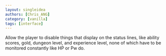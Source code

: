 ```yaml
---
layout: singleidea
authors: [Chris_ANG]
category: [vanilla]
tags: [interface]
---
```

Allow the player to disable things that display on the status lines, like ability scores, gold, dungeon level, and experience level, none of which have to be monitored constantly like HP or Pw do.
